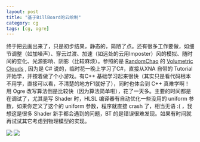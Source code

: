 ```yaml
---
layout: post
title: "基于BillBoard的云绘制"
category: cg
tags: [cg, ogre]
---
```


终于把云画出来了，只是初步结果，静态的，简陋了点。还有很多工作要做，如细节调整（如加噪声）、穿云过渡、加速（如远处的云用Imposter）风的模拟、随时间的变化、光源影响、阴影（比较麻烦）。参照的是 [RandomChao](http://xna-uk.net/blogs/randomchaos) 的 [Volumetric Clouds](http://xna-uk.net/blogs/randomchaos/archive/2008/10/02/volumetric-clouds-source.aspx) , 因为是 C# 说的，临时花一晚上学习了C#，直接从XNA 自带的 Tutorial 开始学，并按着做了个小游戏。有C++ 基础学习起来很快（其实只是看代码根本不用学，直接可以看，不清楚的地方F1就好了），同时也体会到 C++ 真难学啊！用 Ogre 改写算法倒是比较快（因为算法简单啦），花了一天多。主要的时间都是在调试了，尤其是写 Shader 时，HLSL 编译器有自动优化一些没用的 uniform 参数，如果你定义了这个的 uniform 参数，程序就直接 crash 了，相当无语 :( ，我想这是很多 Shader 新手都会遇到的问题，BT 的是错误很难发现。如果有时间就再试试其它考虑到物理模型的实现。

[![](http://hiphotos.baidu.com/maxint/abpic/item/10edab54d296ce61574e008e.jpg)](http://hiphotos.baidu.com/maxint/pic/item/10edab54d296ce61574e008e.jpg)
[![](http://hiphotos.baidu.com/maxint/abpic/item/eed4245cb8915576faf2c0ba.jpg)](http://hiphotos.baidu.com/maxint/pic/item/eed4245cb8915576faf2c0ba.jpg)
